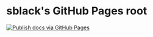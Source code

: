 # sblack's GitHub Pages root

[![Publish docs via GitHub Pages](https://github.com/sblack4/starter-mkdocs-portfoio-website/workflows/Publish%20docs%20via%20GitHub%20Pages/badge.svg?branch=master)](https://github.com/sblack4/starter-mkdocs-portfoio-website/actions)
